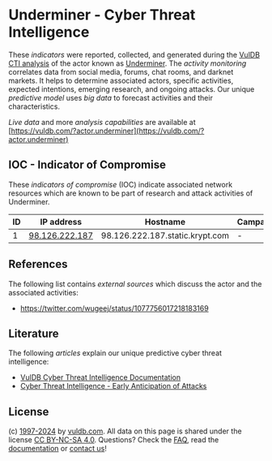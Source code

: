 # Underminer - Cyber Threat Intelligence

These _indicators_ were reported, collected, and generated during the [VulDB CTI analysis](https://vuldb.com/?kb.cti) of the actor known as [Underminer](https://vuldb.com/?actor.underminer). The _activity monitoring_ correlates data from social media, forums, chat rooms, and darknet markets. It helps to determine associated actors, specific activities, expected intentions, emerging research, and ongoing attacks. Our unique _predictive model_ uses _big data_ to forecast activities and their characteristics.

_Live data_ and more _analysis capabilities_ are available at [https://vuldb.com/?actor.underminer](https://vuldb.com/?actor.underminer)

## IOC - Indicator of Compromise

These _indicators of compromise_ (IOC) indicate associated network resources which are known to be part of research and attack activities of Underminer.

ID | IP address | Hostname | Campaign | Confidence
-- | ---------- | -------- | -------- | ----------
1 | [98.126.222.187](https://vuldb.com/?ip.98.126.222.187) | 98.126.222.187.static.krypt.com | - | High

## References

The following list contains _external sources_ which discuss the actor and the associated activities:

* https://twitter.com/wugeej/status/1077756017218183169

## Literature

The following _articles_ explain our unique predictive cyber threat intelligence:

* [VulDB Cyber Threat Intelligence Documentation](https://vuldb.com/?kb.cti)
* [Cyber Threat Intelligence - Early Anticipation of Attacks](https://www.scip.ch/en/?labs.20201022)

## License

(c) [1997-2024](https://vuldb.com/?kb.changelog) by [vuldb.com](https://vuldb.com/?kb.about). All data on this page is shared under the license [CC BY-NC-SA 4.0](https://creativecommons.org/licenses/by-nc-sa/4.0/). Questions? Check the [FAQ](https://vuldb.com/?kb.faq), read the [documentation](https://vuldb.com/?kb) or [contact us](https://vuldb.com/?contact)!
